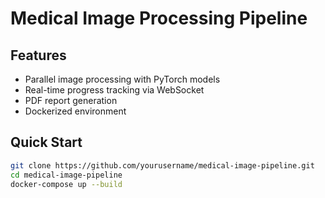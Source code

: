 # Medical Image Processing Pipeline

## Features
- Parallel image processing with PyTorch models
- Real-time progress tracking via WebSocket
- PDF report generation
- Dockerized environment

## Quick Start
```bash
git clone https://github.com/yourusername/medical-image-pipeline.git
cd medical-image-pipeline
docker-compose up --build